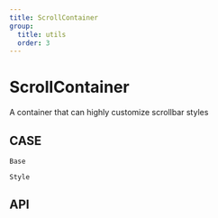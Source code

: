 ```yaml
---
title: ScrollContainer
group:
  title: utils
  order: 3
---
```


# ScrollContainer

A container that can highly customize scrollbar styles

## CASE

<code src="./demo/index.tsx" description="In this case, he was simply used">Base</code>

<code src="./demo/style.tsx" description="In this case, the style of the scrollbar was customized using the thumbOptions and hoverThumbOptions properties of the component">Style</code>

## API

<API id="ScrollContainer"><API>
